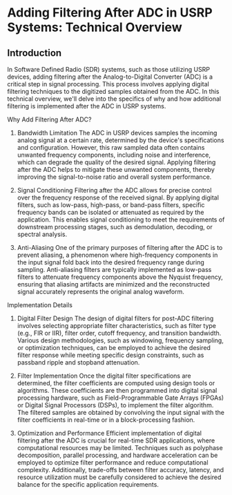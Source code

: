 
# Adding Filtering After ADC in USRP Systems: Technical Overview
## Introduction
In Software Defined Radio (SDR) systems, such as those utilizing USRP devices, adding filtering after the Analog-to-Digital Converter (ADC) is a critical step in signal processing. This process involves applying digital filtering techniques to the digitized samples obtained from the ADC. In this technical overview, we'll delve into the specifics of why and how additional filtering is implemented after the ADC in USRP systems.

Why Add Filtering After ADC?
1. Bandwidth Limitation
The ADC in USRP devices samples the incoming analog signal at a certain rate, determined by the device's specifications and configuration. However, this raw sampled data often contains unwanted frequency components, including noise and interference, which can degrade the quality of the desired signal. Applying filtering after the ADC helps to mitigate these unwanted components, thereby improving the signal-to-noise ratio and overall system performance.

2. Signal Conditioning
Filtering after the ADC allows for precise control over the frequency response of the received signal. By applying digital filters, such as low-pass, high-pass, or band-pass filters, specific frequency bands can be isolated or attenuated as required by the application. This enables signal conditioning to meet the requirements of downstream processing stages, such as demodulation, decoding, or spectral analysis.

3. Anti-Aliasing
One of the primary purposes of filtering after the ADC is to prevent aliasing, a phenomenon where high-frequency components in the input signal fold back into the desired frequency range during sampling. Anti-aliasing filters are typically implemented as low-pass filters to attenuate frequency components above the Nyquist frequency, ensuring that aliasing artifacts are minimized and the reconstructed signal accurately represents the original analog waveform.

Implementation Details
1. Digital Filter Design
The design of digital filters for post-ADC filtering involves selecting appropriate filter characteristics, such as filter type (e.g., FIR or IIR), filter order, cutoff frequency, and transition bandwidth. Various design methodologies, such as windowing, frequency sampling, or optimization techniques, can be employed to achieve the desired filter response while meeting specific design constraints, such as passband ripple and stopband attenuation.

2. Filter Implementation
Once the digital filter specifications are determined, the filter coefficients are computed using design tools or algorithms. These coefficients are then programmed into digital signal processing hardware, such as Field-Programmable Gate Arrays (FPGAs) or Digital Signal Processors (DSPs), to implement the filter algorithm. The filtered samples are obtained by convolving the input signal with the filter coefficients in real-time or in a block-processing fashion.

3. Optimization and Performance
Efficient implementation of digital filtering after the ADC is crucial for real-time SDR applications, where computational resources may be limited. Techniques such as polyphase decomposition, parallel processing, and hardware acceleration can be employed to optimize filter performance and reduce computational complexity. Additionally, trade-offs between filter accuracy, latency, and resource utilization must be carefully considered to achieve the desired balance for the specific application requirements.